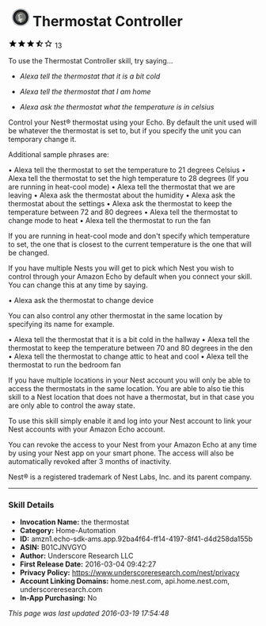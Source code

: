 # &nbsp;<img src="app_icon" alt="Thermostat Controller icon" width="36"> Thermostat Controller
![3.2 stars](../../../images/ic_star_black_18dp_1x.png)![3.2 stars](../../../images/ic_star_black_18dp_1x.png)![3.2 stars](../../../images/ic_star_black_18dp_1x.png)![3.2 stars](../../../images/ic_star_half_black_18dp_1x.png)![3.2 stars](../../../images/ic_star_border_black_18dp_1x.png) 13

To use the Thermostat Controller skill, try saying...

* *Alexa tell the thermostat that it is a bit cold*

* *Alexa tell the thermostat that I am home*

* *Alexa ask the thermostat what the temperature is in celsius*

Control your Nest® thermostat using your Echo. By default the unit used will be whatever the thermostat is set to, but if you specify the unit you can temporary change it.

Additional sample phrases are:

• Alexa tell the thermostat to set the temperature to 21 degrees Celsius
• Alexa tell the thermostat to set the high temperature to 28 degrees (If you are running in heat-cool mode)
• Alexa tell the thermostat that we are leaving
• Alexa ask the thermostat about the humidity
• Alexa ask the thermostat about the settings
• Alexa ask the thermostat to keep the temperature between 72 and 80 degrees
• Alexa tell the thermostat to change mode to heat
• Alexa tell the thermostat to run the fan

If you are running in heat-cool mode and don't specify which temperature to set, the one that is closest to the current temperature is the one that will be changed.

If you have multiple Nests you will get to pick which Nest you wish to control through your Amazon Echo by default when you connect your skill. You can change this at any time by saying.

• Alexa ask the thermostat to change device

You can also control any other thermostat in the same location by specifying its name for example.

• Alexa tell the thermostat that it is a bit cold in the hallway
• Alexa tell the thermostat to keep the temperature between 70 and 80 degrees in the den
• Alexa tell the thermostat to change attic to heat and cool
• Alexa tell the thermostat to run the bedroom fan

If you have multiple locations in your Nest account you will only be able to access the thermostats in the same location. You are able to also tie this skill to a Nest location that does not have a thermostat, but in that case you are only able to control the away state.

To use this skill simply enable it and log into your Nest account to link your Nest accounts with your Amazon Echo account.

You can revoke the access to your Nest from your Amazon Echo at any time by using your Nest app on your smart phone. The access will also be automatically revoked after 3 months of inactivity.

Nest® is a registered trademark of Nest Labs, Inc. and its parent company.

***

### Skill Details

* **Invocation Name:** the thermostat
* **Category:** Home-Automation
* **ID:** amzn1.echo-sdk-ams.app.92ba4f64-ff14-4197-8f41-d4d258da155b
* **ASIN:** B01CJNVGYO
* **Author:** Underscore Research LLC
* **First Release Date:** 2016-03-04 09:42:27
* **Privacy Policy:** https://www.underscoreresearch.com/nest/privacy
* **Account Linking Domains:** home.nest.com, api.home.nest.com, underscoreresearch.com
* **In-App Purchasing:** No

*This page was last updated 2016-03-19 17:54:48*
